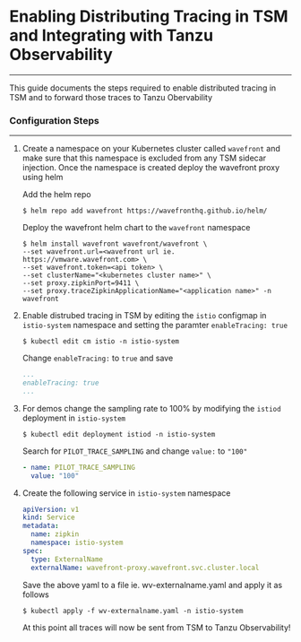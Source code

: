 # Enabling Distributing Tracing in TSM and Integrating with Tanzu Observability
---
This guide documents the steps required to enable distributed tracing in TSM and to forward those traces to Tanzu Obervability  


### Configuration Steps
---
1. Create a namespace on your Kubernetes cluster called `wavefront` and make sure that this namespace is excluded from any TSM sidecar injection. Once the namespace is created deploy the wavefront proxy using helm

    Add the helm repo
    ```shell
    $ helm repo add wavefront https://wavefronthq.github.io/helm/
    ```
    Deploy the wavefront helm chart to the `wavefront` namespace 
    ```shell
    $ helm install wavefront wavefront/wavefront \          
    --set wavefront.url=<wavefront url ie. https://vmware.wavefront.com> \    
    --set wavefront.token=<api token> \  
    --set clusterName="<kubernetes cluster name>" \
    --set proxy.zipkinPort=9411 \
    --set proxy.traceZipkinApplicationName="<application name>" -n wavefront
    ```

2. Enable distrubed tracing in TSM by editing the `istio` configmap in `istio-system` namespace and setting the paramter `enableTracing: true` 
    ```shell
    $ kubectl edit cm istio -n istio-system
    ```
    Change `enableTracing:` to `true` and save
    ```yaml
    ...
    enableTracing: true 
    ...
    ```

3. For demos change the sampling rate to 100% by modifying the `istiod` deployment in `istio-system` 
    ```shell
    $ kubectl edit deployment istiod -n istio-system
    ```
    Search for `PILOT_TRACE_SAMPLING` and change `value:` to `"100"`
    ```yaml
    - name: PILOT_TRACE_SAMPLING
      value: "100"
    ```

4.  Create the following service in `istio-system` namespace
    ```yaml
    apiVersion: v1
    kind: Service
    metadata:
      name: zipkin
      namespace: istio-system
    spec:
      type: ExternalName
      externalName: wavefront-proxy.wavefront.svc.cluster.local    

    ```
    Save the above yaml to a file ie. wv-externalname.yaml and apply it as follows
    ```shell
    $ kubectl apply -f wv-externalname.yaml -n istio-system
    ```
    At this point all traces will now be sent from TSM to Tanzu Observability!

